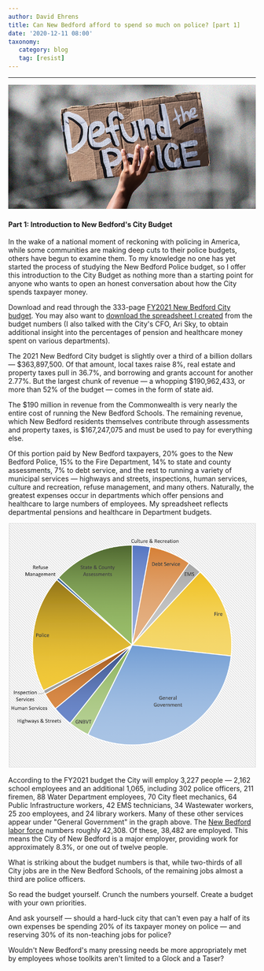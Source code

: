 ```yaml
---
author: David Ehrens
title: Can New Bedford afford to spend so much on police? [part 1]
date: '2020-12-11 08:00'
taxonomy:
   category: blog
   tag: [resist]
---
```

---

![](defund.png)

#### Part 1: Introduction to New Bedford's City Budget

In the wake of a national moment of reckoning with policing in America, while some communities are making deep cuts to their police budgets, others have begun to examine them. To my knowledge no one has yet started the process of studying the New Bedford Police budget, so I offer this introduction to the City Budget as nothing more than a starting point for anyone who wants to open an honest conversation about how the City spends taxpayer money.

Download and read through the 333-page [FY2021 New Bedford City budget](https://s3.amazonaws.com/newbedford-ma/wp-content/uploads/20201030152341/FY-2021-ADOPTED-BUDGET-DOCUMENT.pdf). You may also want to [download the spreadsheet I created](NBBudget2021.xlsx) from the budget numbers (I also talked with the City's CFO, Ari Sky, to obtain additional insight into the percentages of pension and healthcare money spent on various departments).

The 2021 New Bedford City budget is slightly over a third of a billion dollars — \$363,897,500. Of that amount, local taxes raise 8%, real estate and property taxes pull in 36.7%, and borrowing and grants account for another 2.77%. But the largest chunk of revenue — a whopping \$190,962,433, or more than 52% of the budget — comes in the form of state aid.

The \$190 million in revenue from the Commonwealth is very nearly the entire cost of running the New Bedford Schools. The remaining revenue, which New Bedford residents themselves contribute through assessments and property taxes, is \$167,247,075 and must be used to pay for everything else.

Of this portion paid by New Bedford taxpayers, 20% goes to the New Bedford Police, 15% to the Fire Department, 14% to state and county assessments, 7% to debt service, and the rest to running a variety of municipal services — highways and streets, inspections, human services, culture and recreation, refuse management, and many others. Naturally, the greatest expenses occur in departments which offer pensions and healthcare to large numbers of employees. My spreadsheet reflects departmental pensions and healthcare in Department budgets.

![](pie.png)

According to the FY2021 budget the City will employ 3,227 people — 2,162 school employees and an additional 1,065, including 302 police officers, 211 firemen, 88 Water Department employees, 70 City fleet mechanics, 64 Public Infrastructure workers, 42 EMS technicians, 34 Wastewater workers, 25 zoo employees, and 24 library workers. Many of these other services appear under "General Government" in the graph above. The [New Bedford labor force](https://www.infoplease.com/us/census/massachusetts/new-bedford/economic-statistics) numbers roughly 42,308. Of these, 38,482 are employed. This means the City of New Bedford is a major employer, providing work for approximately 8.3%, or one out of twelve people.

What is striking about the budget numbers is that, while two-thirds of all City jobs are in the New Bedford Schools, of the remaining jobs almost a third are police officers.

So read the budget yourself. Crunch the numbers yourself. Create a budget with your own priorities.

And ask yourself — should a hard-luck city that can't even pay a half of its own expenses be spending 20% of its taxpayer money on police — and reserving 30% of its non-teaching jobs for police?

Wouldn't New Bedford's many pressing needs be more appropriately met by employees whose toolkits aren't limited to a Glock and a Taser?


